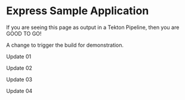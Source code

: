 # Express Sample Application

If you are seeing this page as output in a Tekton Pipeline, then you are GOOD TO GO!

A change to trigger the build for demonstration.

Update 01

Update 02

Update 03

Update 04
